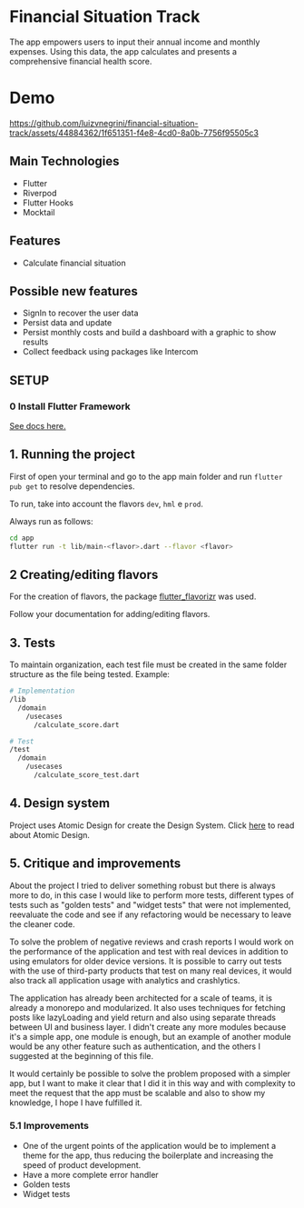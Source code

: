 # Financial Situation Track

The app empowers users to input their annual income and monthly expenses. Using this data, the app calculates and presents a comprehensive financial health score.

# Demo
https://github.com/luizvnegrini/financial-situation-track/assets/44884362/1f651351-f4e8-4cd0-8a0b-7756f95505c3

## Main Technologies
- Flutter
- Riverpod
- Flutter Hooks
- Mocktail

## Features
- Calculate financial situation

## Possible new features
- SignIn to recover the user data
- Persist data and update
- Persist monthly costs and build a dashboard with a graphic to show results
- Collect feedback using packages like Intercom

## SETUP

### **0 Install Flutter Framework**

[See docs here.](https://docs.flutter.dev/get-started/install)

## **1. Running the project**

First of open your terminal and go to the app main folder and run `flutter pub get` to resolve dependencies.

To run, take into account the flavors `dev`, `hml` e `prod`.  

Always run as follows:  

```bash
cd app
flutter run -t lib/main-<flavor>.dart --flavor <flavor> 
```

## **2 Creating/editing flavors**

For the creation of flavors, the package [flutter_flavorizr](https://github.com/AngeloAvv/flutter_flavorizr) was used.

Follow your documentation for adding/editing flavors.


## **3. Tests**

To maintain organization, each test file must be created in the same folder structure as the file being tested. Example:

```bash
# Implementation
/lib
  /domain
    /usecases
      /calculate_score.dart

# Test
/test
  /domain
    /usecases
      /calculate_score_test.dart
```

## **4. Design system**

Project uses Atomic Design for create the Design System. Click [here](https://bradfrost.com/blog/post/atomic-web-design/) to read about Atomic Design.

## **5. Critique and improvements**

About the project I tried to deliver something robust but there is always more to do, in this case I would like to perform more tests, different types of tests such as "golden tests" and "widget tests" that were not implemented, reevaluate the code and see if any refactoring would be necessary to leave the cleaner code.

To solve the problem of negative reviews and crash reports I would work on the performance of the application and test with real devices in addition to using emulators for older device versions. It is possible to carry out tests with the use of third-party products that test on many real devices, it would also track all application usage with analytics and crashlytics.

The application has already been architected for a scale of teams, it is already a monorepo and modularized. It also uses techniques for fetching posts like lazyLoading and yield return and also using separate threads between UI and business layer. I didn't create any more modules because it's a simple app, one module is enough, but an example of another module would be any other feature such as authentication, and the others I suggested at the beginning of this file.

It would certainly be possible to solve the problem proposed with a simpler app, but I want to make it clear that I did it in this way and with complexity to meet the request that the app must be scalable and also to show my knowledge, I hope I have fulfilled it.

### **5.1 Improvements**

- One of the urgent points of the application would be to implement a theme for the app, thus reducing the boilerplate and increasing the speed of product development.
- Have a more complete error handler
- Golden tests
- Widget tests
